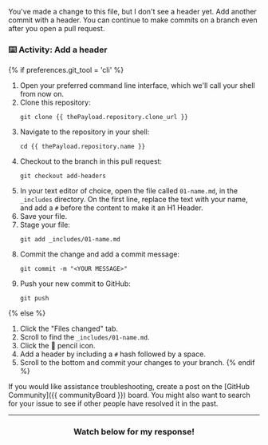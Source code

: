 You've made a change to this file, but I don't see a header yet. Add another commit with a header. You can continue to make commits on a branch even after you open a pull request.

### :keyboard: Activity: Add a header

{% if preferences.git_tool = 'cli' %}
1. Open your preferred command line interface, which we'll call your shell from now on.
1. Clone this repository:
      ```shell
      git clone {{ thePayload.repository.clone_url }}
      ```
1. Navigate to the repository in your shell:
      ```shell
      cd {{ thePayload.repository.name }}
      ```
1. Checkout to the branch in this pull request:
      ```shell
      git checkout add-headers
      ```
1. In your text editor of choice, open the file called `01-name.md`, in the `_includes` directory. On the first line, replace the text with your name, and add a `#` before the content to make it an H1 Header.
1. Save your file.
1. Stage your file:
      ```shell
      git add _includes/01-name.md
      ```
1. Commit the change and add a commit message:
      ```shell
      git commit -m "<YOUR MESSAGE>"
      ```
1. Push your new commit to GitHub:
      ```shell
      git push
      ```
{% else %}
1. Click the "Files changed" tab.
1. Scroll to find the `_includes/01-name.md`.
1. Click the :pencil: pencil icon.
1. Add a header by including a `#` hash followed by a space.
1. Scroll to the bottom and commit your changes to your branch.
{% endif %}

If you would like assistance troubleshooting, create a post on the [GitHub Community]({{ communityBoard }}) board. You might also want to search for your issue to see if other people have resolved it in the past.

<hr>
<h3 align="center">Watch below for my response!</h3>

